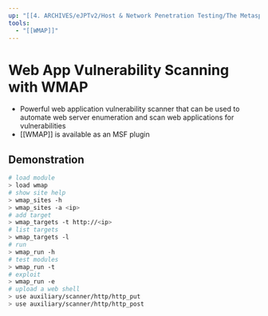 ```yaml
---
up: "[[4. ARCHIVES/eJPTv2/Host & Network Penetration Testing/The Metasploit Framework/Vulnerability Scanning/Vulnerability Scanning]]"
tools:
  - "[[WMAP]]"
---
```


# Web App Vulnerability Scanning with WMAP

- Powerful web application vulnerability scanner that can be used to automate web server enumeration and scan web applications for vulnerabilities
- [[WMAP]] is available as an MSF plugin 

## Demonstration

```bash
# load module
> load wmap
# show site help
> wmap_sites -h
> wmap_sites -a <ip>
# add target
> wmap_targets -t http://<ip>
# list targets
> wmap_targets -l
# run
> wmap_run -h
# test modules
> wmap_run -t
# exploit
> wmap_run -e
# upload a web shell
> use auxiliary/scanner/http/http_put
> use auxiliary/scanner/http/http_post
```
